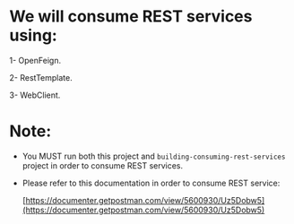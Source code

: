 # We will consume REST services using:

1- OpenFeign.

2- RestTemplate.

3- WebClient.

# Note:

- You MUST run both this project and `building-consuming-rest-services` project in order to consume REST services.
- Please refer to this documentation in order to consume REST service:

  [https://documenter.getpostman.com/view/5600930/Uz5Dobw5](https://documenter.getpostman.com/view/5600930/Uz5Dobw5)